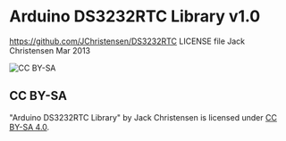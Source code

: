 # Arduino DS3232RTC Library v1.0 #
https://github.com/JChristensen/DS3232RTC
LICENSE file
Jack Christensen Mar 2013

![CC BY-SA](http://mirrors.creativecommons.org/presskit/buttons/88x31/png/by-sa.png)
## CC BY-SA ##
"Arduino DS3232RTC Library" by Jack Christensen is licensed under [CC BY-SA 4.0](http://creativecommons.org/licenses/by-sa/4.0/).